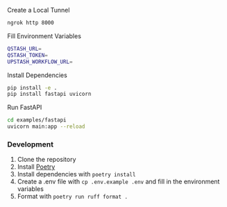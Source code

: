 Create a Local Tunnel

```sh
ngrok http 8000
```

Fill Environment Variables

```sh
QSTASH_URL=
QSTASH_TOKEN=
UPSTASH_WORKFLOW_URL=
```

Install Dependencies

```sh
pip install -e .
pip install fastapi uvicorn
```

Run FastAPI

```sh
cd examples/fastapi
uvicorn main:app --reload
```

### Development

1. Clone the repository
2. Install [Poetry](https://python-poetry.org/docs/#installation)
3. Install dependencies with `poetry install`
4. Create a .env file with `cp .env.example .env` and fill in the environment variables
5. Format with `poetry run ruff format .`